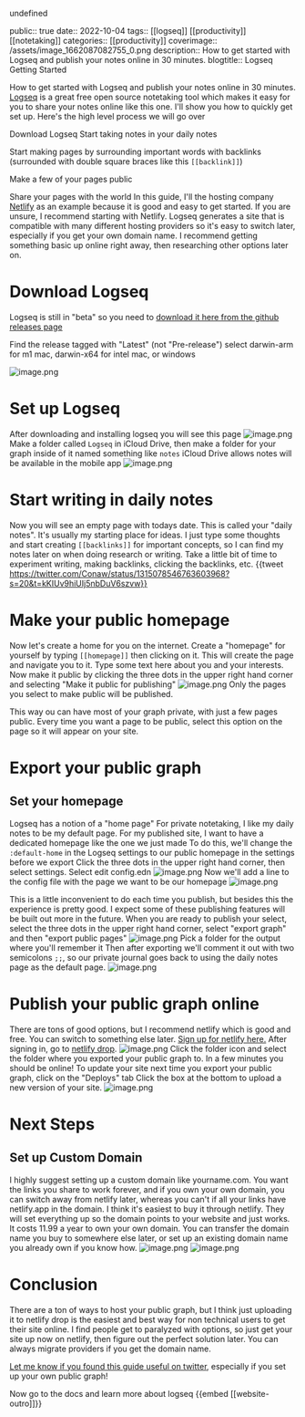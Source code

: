 undefined

public:: true
date:: 2022-10-04
tags:: [[logseq]] [[productivity]] [[notetaking]] 
categories:: [[productivity]] 
coverimage:: /assets/image_1662087082755_0.png
description:: How to get started with Logseq and publish your notes online in 30 minutes.
blogtitle:: Logseq Getting Started


How to get started with Logseq and publish your notes online in 30 minutes.
[Logseq](https://logseq.com/) is a great free open source notetaking tool which makes it easy for you to share your notes online like this one. I'll show you how to quickly get set up.
Here's the high level process we will go over

Download Logseq
Start taking notes in your daily notes


Start making pages by surrounding important words with backlinks (surrounded with double square braces like this `[[backlink]]`)

Make a few of your pages public

Share your pages with the world
In this guide, I'll the hosting company [Netlify](https://netlify.com/) as an example because it is good and easy to get started.
If you are unsure, I recommend starting with Netlify. Logseq generates a site that is compatible with many different hosting providers so it's easy to switch later, especially if you get your own domain name.
I recommend getting something basic up online right away, then researching other options later on.
# Download Logseq

Logseq is still in "beta" so you need to [download it here from the github releases page](https://github.com/logseq/logseq/releases)

Find the release tagged with "Latest" (not "Pre-release")
select darwin-arm for m1 mac, darwin-x64 for intel mac, or windows

![image.png](../assets/image_1662087068660_0.png)

# Set up Logseq
After downloading and installing logseq you will see this page
![image.png](../assets/image_1662087082755_0.png)
Make a folder called `Logseq` in iCloud Drive, then make a folder for your graph inside of it named something like `notes` iCloud Drive allows notes will be available in the mobile app
![image.png](../assets/image_1662087093541_0.png)
# Start writing in daily notes
Now you will see an empty page with todays date. This is called your "daily notes". It's usually my starting place for ideas. I just type some thoughts and start creating `[[backlinks]]` for important concepts, so I can find my notes later on when doing research or writing.
Take a little bit of time to experiment writing, making backlinks, clicking the backlinks, etc.
{{tweet https://twitter.com/Conaw/status/1315078546763603968?s=20&t=kKIUv9hiUIj5nbDuV6szvw}}
# Make your public homepage
Now let's create a home for you on the internet.
Create a "homepage" for yourself by typing `[[homepage]]` then clicking on it. This will create the page and navigate you to it.
Type some text here about you and your interests.
Now make it public by clicking the three dots in the upper right hand corner and selecting "Make it public for publishing"
![image.png](../assets/image_1662087105153_0.png)
Only the pages you select to make public will be published.



This way ou can have most of your graph private, with just a few pages public.
Every time you want a page to be public, select this option on the page so it will appear on your site.
# Export your public graph
## Set your homepage

Logseq has a notion of a "home page"
For private notetaking, I like my daily notes to be my default page.
For my published site, I want to have a dedicated homepage like the one we just made
To do this, we'll change the `:default-home` in the Logseq settings to our public homepage in the settings before we export
Click the three dots in the upper right hand corner, then select settings.
Select edit config.edn
![image.png](../assets/image_1662087114284_0.png)
Now we'll add a line to the config file with the page we want to be our homepage
![image.png](../assets/image_1662087124359_0.png)









This is a little inconvenient to do each time you publish, but besides this the experience is pretty good. I expect some of these publishing features will be built out more in the future.
When you are ready to publish your select, select the three dots in the upper right hand corner, select "export graph" and then "export public pages"
![image.png](../assets/image_1662087133034_0.png)
Pick a folder for the output where you'll remember it
Then after exporting we'll comment it out with two semicolons `;;`, so our private journal goes back to using the daily notes page as the default page.
![image.png](../assets/image_1662087142333_0.png)
# Publish your public graph online
There are tons of good options, but I recommend netlify which is good and free. You can switch to something else later.
[Sign up for netlify here.](https://app.netlify.com/signup)
After signing in, go to [netlify drop](https://app.netlify.com/drop).
![image.png](../assets/image_1662087153089_0.png)
Click the folder icon and select the folder where you exported your public graph to.
In a few minutes you should be online!
To update your site next time you export your public graph, click on the "Deploys" tab
Click the box at the bottom to upload a new version of your site.
![image.png](../assets/image_1662087164166_0.png)
# Next Steps
## Set up Custom Domain
I highly suggest setting up a custom domain like yourname.com.
You want the links you share to work forever, and if you own your own domain, you can switch away from netlify later, whereas you can't if all your links have netlify.app in the domain.
I think it's easiest to buy it through netlify. They will set everything up so the domain points to your website and just works. It costs 11.99 a year to own your own domain. You can transfer the domain name you buy to somewhere else later, or set up an existing domain name you already own if you know how.
![image.png](../assets/image_1662087175738_0.png)
![image.png](../assets/image_1662087184888_0.png)
# Conclusion
There are a ton of ways to host your public graph, but I think just uploading it to netlify drop is the easiest and best way for non technical users to get their site online.
I find people get to paralyzed with options, so just get your site up now on netlify, then figure out the perfect solution later. You can always migrate providers if you get the domain name.
















[Let me know if you found this guide useful on twitter](https://twitter.com/Bsunter),  especially if you set up your own public graph!














Now go to the docs and learn more about logseq
{{embed [[website-outro]]}}





















